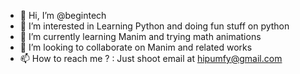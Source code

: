 - 👋 Hi, I’m @begintech
- 👀 I’m interested in Learning Python and doing fun stuff on python
- 🌱 I’m currently learning Manim and trying math animations
- 💞️ I’m looking to collaborate on Manim and related works
- 📫 How to reach me ? : Just shoot email at hipumfy@gmail.com

<!---
begintech/begintech is a ✨ special ✨ repository because its `README.md` (this file) appears on your GitHub profile.
You can click the Preview link to take a look at your changes.
--->
